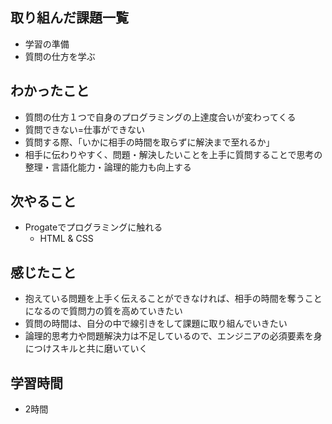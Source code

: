 ## 取り組んだ課題一覧
- 学習の準備
- 質問の仕方を学ぶ
## わかったこと
- 質問の仕方１つで自身のプログラミングの上達度合いが変わってくる
- 質問できない=仕事ができない
- 質問する際、「いかに相手の時間を取らずに解決まで至れるか」
- 相手に伝わりやすく、問題・解決したいことを上手に質問することで思考の整理・言語化能力・論理的能力も向上する
## 次やること
- Progateでプログラミングに触れる
  - HTML & CSS
## 感じたこと
- 抱えている問題を上手く伝えることができなければ、相手の時間を奪うことになるので質問力の質を高めていきたい
- 質問の時間は、自分の中で線引きをして課題に取り組んでいきたい
- 論理的思考力や問題解決力は不足しているので、エンジニアの必須要素を身につけスキルと共に磨いていく
## 学習時間
- 2時間
